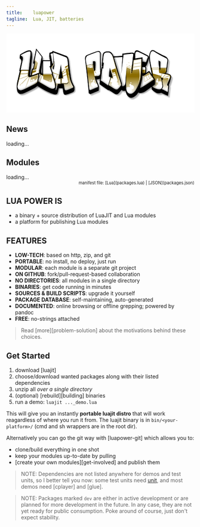 ```yaml
---
title:    luapower
tagline:  Lua, JIT, batteries
---
```


![](luapower.png)

## News

<div id="news_table">loading...</div>

## Modules

<div id="package_table">loading...</div>
<div style="width: 100%; text-align: right; font-size: 80%">manifest file: [Lua](packages.lua) | [JSON](packages.json)</div>

## LUA POWER IS

  * a binary + source distribution of LuaJIT and Lua modules
  * a platform for publishing Lua modules

## FEATURES

  * __LOW-TECH__: based on http, zip, and git
  * __PORTABLE__: no install, no deploy, just run
  * __MODULAR__: each module is a separate git project
  * __ON GITHUB__: fork/pull-request-based collaboration
  * __NO DIRECTORIES__: all modules in a single directory
  * __BINARIES__: get code running in minutes
  * __SOURCES & BUILD SCRIPTS__: upgrade it yourself
  * __PACKAGE DATABASE__: self-maintaining, auto-generated
  * __DOCUMENTED__: online browsing or offline grepping; powered by pandoc
  * __FREE__: no-strings attached

> Read [more][problem-solution] about the motivations behind these choices.

## Get Started

  1. download [luajit]
  2. choose/download wanted packages along with their listed dependencies
  3. unzip all _over a single directory_
  4. (optional) [rebuild][building] binaries
  5. run a demo: `luajit ..._demo.lua`

This will give you an instantly **portable luajit distro** that will work reagardless of where you run it from.
The luajit binary is in `bin/<your-platform>/` (cmd and sh wrappers are in the root dir).

Alternatively you can go the git way with [luapower-git] which allows you to:

  * clone/build everything in one shot
  * keep your modules up-to-date by pulling
  * [create your own modules][get-involved] and publish them

> NOTE: Dependencies are not listed anywhere for demos and test units, so I better tell you now:
some test units need [unit], and most demos need [cplayer] and [glue].

> NOTE: Packages marked `dev` are either in active development or are planned for more development in the future.
In any case, they are not yet ready for public consumption. Poke around of course, just don't expect stability.


[capr]:  https://github.com/capr
[unit]:  https://github.com/luapower/unit
